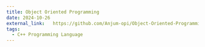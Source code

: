 ```yaml
---
title: Object Oriented Programming 
date: 2024-10-26
external_link:   https://github.com/Anjum-opi/Object-Oriented-Programming-Project
tags:
  - C++ Programming Language
---
```


<!--more-->
